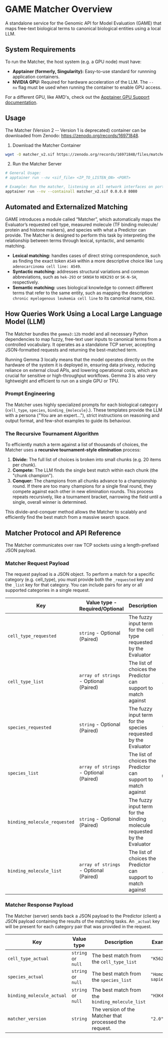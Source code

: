 # GAME Matcher Overview

A standalone service for the Genomic API for Model Evaluation (GAME) that maps free-text biological terms to canonical biological entities using a local LLM.

## System Requirements

To run the Matcher, the host system (e.g. a GPU node) must have:

- **Apptainer (formerly, Singularity):** Easy-to-use standard for runnning application containers.
- **NVIDIA GPU:** Required for hardware acceleration of the LLM. The `--nv` flag must be used when running the container to enable GPU access.

For a different GPU, like AMD's, check out the [Apptainer GPU Support documentation](https://apptainer.org/docs/user/1.0/gpu.html).

## Usage

The Matcher (Version 2 -- Version 1 is deprecated) container can be downloaded from Zenodo: <https://zenodo.org/records/16971848>.

1. Download the Matcher Container

```bash
wget -O matcher_v2.sif https://zenodo.org/records/16971848/files/matcher_v2.sif?download=1
```

2. Run the Matcher Server

```bash
# General Usage:
# apptainer run --nv <sif_file> <IP_TO_LISTEN_ON> <PORT>

# Example: Run the matcher, listening on all network interfaces on port 8080
apptainer run --nv --containall matcher_v2.sif 0.0.0.0 8080
```

## Automated and Externalized Matching

GAME introduces a module called “Matcher”, which automatically maps the Evaluator’s requested cell type, measured molecule (TF binding molecule/ protein and histone markers), and species with what a Predictor can provide. The Matcher is designed to perform this task by interpreting the relationship between terms through lexical, syntactic, and semantic matching.

- **Lexical matching:** handles cases of direct string correspondence, such as finding the exact token `A549` within a more descriptive choice like `lung adenocarcinoma cell line: A549`.
- **Syntactic matching:** addresses structural variations and common abbreviations, such as `hek-293` or `SKNSH` to `HEK293` or `SK-N-SH`, respectively.
- **Semantic matching:** uses biological knowledge to connect different terms that refer to the same entity, such as mapping the description `chronic myelogenous leukemia cell line` to its canonical name, `K562`.

## How Queries Work Using a Local Large Language Model (LLM)

The Matcher bundles the `gemma3:12b` model and all necessary Python dependencies to map fuzzy, free-text user inputs to canonical terms from a controlled vocabulary. It operates as a standalone TCP server, accepting JSON-formatted requests and returning the best-matched term.

Running Gemma 3 locally means that the model operates directly on the hardware of the system it is deployed in, ensuring data privacy, reducing reliance on external cloud APIs, and lowering operational costs, which are crucial for sensitive or high-throughput workflows. Gemma 3 is also very lightweight and efficient to run on a single GPU or TPU.

### **Prompt Engineering**

The Matcher uses highly specialized prompts for each biological category (`cell_type`, `species`, `binding_{molecule}`.). These templates provide the LLM with a persona ("You are an expert..."), strict instructions on reasoning and output format, and few-shot examples to guide its behaviour.

### **The Recursive Tournament Algorithm**

To efficiently match a term against a list of thousands of choices, the Matcher uses a **recursive tournament-style elimination** process:

1. **Divide:** The full list of choices is broken into small chunks (e.g. 20 items per chunk).
2. **Compete:** The LLM finds the single best match within each chunk (the "chunk champion").
3. **Conquer:** The champions from all chunks advance to a championship round. If there are too many champions for a single final round, they compete against each other in new elimination rounds. This process repeats recursively, like a tournament bracket, narrowing the field until a single, overall winner is determined.

This divide-and-conquer method allows the Matcher to scalably and efficiently find the best match from a massive search space.

## Matcher Protocol and API Reference

The Matcher communicates over raw TCP sockets using a length-prefixed JSON payload.

### **Matcher Request Payload**

The request payload is a JSON object. To perform a match for a specific category (e.g. cell_type), you must provide both the `_requested` key and the `_list` key for that category. You can include pairs for any or all supported categories in a single request.

| Key                 | Value type - Required/Optional                   | Description  | Example   |
|--------------|--------------|-------------------------------|--------------|
| `cell_type_requested`                 | `string` - Optional (Paired)                   | The fuzzy input term for the cell type requested by the Evaluator | `"Leukemia cell line"`   |
| `cell_type_list`                 | `array of strings` - Optional (Paired)                   | The list of choices the Predictor can support to match against | `["K562", "A549", "HepG2"]`   |
| `species_requested`                 | `string` - Optional (Paired)                   | The fuzzy input term for the species requested by the Evaluator | `"h_sap"`   |
| `species_list`                 | `array of strings` - Optional (Paired)                   | The list of choices the Predictor can support to match against | `["Homo sapiens", "Mus musculus"]`   |
| `binding_molecule_requested`                 | `string` - Optional (Paired)                   | The fuzzy input term for the binding molecule requested by the Evaluator | `"H3K4_trimethylation"`   |
| `binding_molecule_list`                 | `array of strings` - Optional (Paired)                   | The list of choices the Predictor can support to match against | `["CTCF", "H3K4me3", "POLR2A"]`   |

### **Matcher Response Payload**

The Matcher (server) sends back a JSON payload to the Predictor (client) a JSON payload containing the results of the matching tasks. An `_actual` key will be present for each category pair that was provided in the request.

| Key                 | Value type                   | Description  | Example   |
|--------------|--------------|-------------------------------|--------------|
| `cell_type_actual`                 | `string` or `null`                   | The best match from the `cell_type_list` | `"K562"`   |
| `species_actual`                 | `string` or `null`                   | The best match from the `species_list` | `"Homo sapiens"`   |
| `binding_molecule_actual`                 | `string` or `null`                   | The best match from the `binding_molecule_list` | `"H3K4me3"`   |
| `matcher_version`                 | `string`                   | The version of the Matcher that processed the request. | `"2.0"`   |
